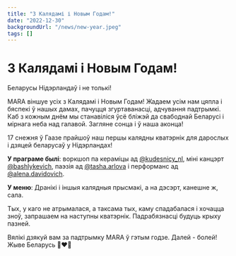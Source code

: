 ```yaml
---
title: "З Калядамі і Новым Годам!"
date: "2022-12-30"
backgroundUrl: "/news/new-year.jpeg"
tags: []
---
```


# З Калядамі і Новым Годам!

Беларусы Нідэрландаў і не толькі!

MARA віншуе усіх з Калядамі і Новым Годам! Жадаем усім нам цяпла і бяспекі ў нашых дамах,
пачуцця згуртаванасці, адчування падтрымкі. Каб з кожным днём мы станавіліся ўсё бліжэй да свабоднай
Беларусі і мірнага неба над галавой. Загляне сонца і ў наша аконца!

17 снежня ў Гаазе прайшоў наш першы калядны кватэрнік для дарослых і дзяцей беларусаў у Нідэрландах!

**У праграме былі**: воркшоп па кераміцы ад [@kudesnicy_nl](https://www.instagram.com/kudesnicy_nl/),
міні канцэрт [@bashlykevich](https://www.instagram.com/bashlykevich/), 
паэзія ад [@tasha.arlova](https://www.instagram.com/tasha.arlova/) і перформанс ад
[@alena.davidovich](https://www.instagram.com/alena.davidovich/).

**У меню**: Дранікі і іншыя калядныя прысмакі, а на дэсэрт, канешне ж, сала.

Тых, у каго не атрымалася, а таксама тых, каму спадабалася і хочацца зноў, запрашаем на наступны кватэрнік.
Падрабязнасці будуць крыху пазней.

Вялікі дзякуй вам за падтрымку MARA ў гэтым годзе. Далей - болей! Жыве Беларусь 🤍❤️🤍
